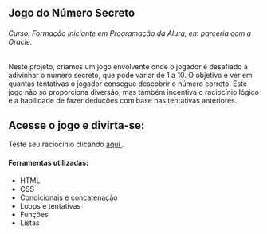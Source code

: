 ## Jogo do Número Secreto
###### Curso: Formação Iniciante em Programação da Alura, em parceria com a Oracle.

Neste projeto, criamos um jogo envolvente onde o jogador é desafiado a adivinhar o número secreto, que pode variar de 1 a 10. O objetivo é ver em quantas tentativas o jogador consegue descobrir o número correto. Este jogo não só proporciona diversão, mas também incentiva o raciocínio lógico e a habilidade de fazer deduções com base nas tentativas anteriores.

## Acesse o jogo e divirta-se:

Teste seu raciocínio clicando [aqui ](https://jogo-eight-wheat-32.vercel.app/).

#### Ferramentas utilizadas:
* HTML
* CSS
* Condicionais e concatenação
* Loops e tentativas
* Funções
* Listas
